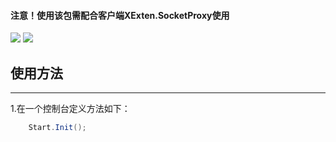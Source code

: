 #### 注意！使用该包需配合客户端XExten.SocketProxy使用
[![](https://img.shields.io/badge/build-success-brightgreen.svg)](https://github.com/EmilyEdna/XExten.SocketProxyServer)
[![](https://img.shields.io/badge/nuget-v1.0.4-blue.svg)](https://www.nuget.org/packages/XExten.SocketProxyServer/1.0.4)
## 使用方法
------------------------------------
1.在一个控制台定义方法如下：
``` c#
    Start.Init();
```
